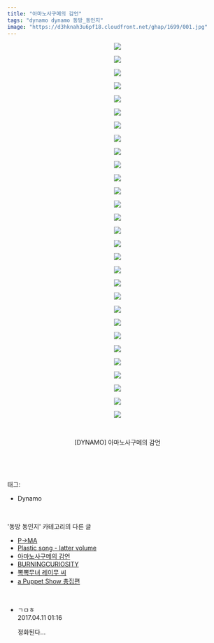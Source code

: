 ```yaml
---
title: "아마노사구메의 감언"
tags: "dynamo dynamo 동방_동인지"
image: "https://d3hknah3u6pf18.cloudfront.net/ghap/1699/001.jpg"
---
```

<div class="article">
<p style="text-align: center; clear: none; float: none;"><img src="{{ site.imgserver4 }}/ghap/1699/001.jpg"/></p>
<p style="text-align: center; clear: none; float: none;"><img src="{{ site.imgserver4 }}/ghap/1699/002.jpg"/></p>
<p style="text-align: center; clear: none; float: none;"><img src="{{ site.imgserver4 }}/ghap/1699/003.jpg"/></p>
<p style="text-align: center; clear: none; float: none;"><img src="{{ site.imgserver4 }}/ghap/1699/004.jpg"/></p>
<p style="text-align: center; clear: none; float: none;"><img src="{{ site.imgserver4 }}/ghap/1699/005.jpg"/></p>
<p style="text-align: center; clear: none; float: none;"><img src="{{ site.imgserver4 }}/ghap/1699/006.jpg"/></p>
<p style="text-align: center; clear: none; float: none;"><img src="{{ site.imgserver4 }}/ghap/1699/007.jpg"/></p>
<p style="text-align: center; clear: none; float: none;"><img src="{{ site.imgserver4 }}/ghap/1699/008.jpg"/></p>
<p style="text-align: center; clear: none; float: none;"><img src="{{ site.imgserver4 }}/ghap/1699/009.jpg"/></p>
<p style="text-align: center; clear: none; float: none;"><img src="{{ site.imgserver4 }}/ghap/1699/010.jpg"/></p>
<p style="text-align: center; clear: none; float: none;"><img src="{{ site.imgserver4 }}/ghap/1699/011.jpg"/></p>
<p style="text-align: center; clear: none; float: none;"><img src="{{ site.imgserver4 }}/ghap/1699/012.jpg"/></p>
<p style="text-align: center; clear: none; float: none;"><img src="{{ site.imgserver4 }}/ghap/1699/013.jpg"/></p>
<p style="text-align: center; clear: none; float: none;"><img src="{{ site.imgserver4 }}/ghap/1699/014.jpg"/></p>
<p style="text-align: center; clear: none; float: none;"><img src="{{ site.imgserver4 }}/ghap/1699/015.jpg"/></p>
<p style="text-align: center; clear: none; float: none;"><img src="{{ site.imgserver4 }}/ghap/1699/016.jpg"/></p>
<p style="text-align: center; clear: none; float: none;"><img src="{{ site.imgserver4 }}/ghap/1699/017.jpg"/></p>
<p style="text-align: center; clear: none; float: none;"><img src="{{ site.imgserver4 }}/ghap/1699/018.jpg"/></p>
<p style="text-align: center; clear: none; float: none;"><img src="{{ site.imgserver4 }}/ghap/1699/019.jpg"/></p>
<p style="text-align: center; clear: none; float: none;"><img src="{{ site.imgserver4 }}/ghap/1699/020.jpg"/></p>
<p style="text-align: center; clear: none; float: none;"><img src="{{ site.imgserver4 }}/ghap/1699/021.jpg"/></p>
<p style="text-align: center; clear: none; float: none;"><img src="{{ site.imgserver4 }}/ghap/1699/022.jpg"/></p>
<p style="text-align: center; clear: none; float: none;"><img src="{{ site.imgserver4 }}/ghap/1699/023.jpg"/></p>
<p style="text-align: center; clear: none; float: none;"><img src="{{ site.imgserver4 }}/ghap/1699/024.jpg"/></p>
<p style="text-align: center; clear: none; float: none;"><img src="{{ site.imgserver4 }}/ghap/1699/025.jpg"/></p>
<p style="text-align: center; clear: none; float: none;"><img src="{{ site.imgserver4 }}/ghap/1699/026.jpg"/></p>
<p style="text-align: center; clear: none; float: none;"><img src="{{ site.imgserver4 }}/ghap/1699/027.jpg"/></p>
<p style="text-align: center; clear: none; float: none;"><img src="{{ site.imgserver4 }}/ghap/1699/028.jpg"/></p>
<p style="text-align: center; clear: none; float: none;"><img src="{{ site.imgserver4 }}/ghap/1699/029.jpg"/></p>
<p style="text-align: center; clear: none; float: none;"><br/></p>
<p style="text-align: center; clear: none; float: none;">[DYNAMO] 아마노사구메의 감언</p>
<p><br/></p>
</div><br/>
<div class="tagTrail">
<p>태그: </p>
<ul>
<li>Dynamo</li>
</ul>
</div><br/>
<div class="another">
<p>'동방 동인지' 카테고리의 다른 글</p>
<ul>
<li><a href="/ghap_1701">P→MA</a></li>
<li><a href="/ghap_1700">Plastic song - latter volume</a></li>
<li><a href="/ghap_1699">아마노사구메의 감언</a></li>
<li><a href="/ghap_1698">BURNINGCURIOSITY</a></li>
<li><a href="/ghap_1697">뽁뽁무녀 레이무 씨</a></li>
<li><a href="/ghap_1696">a Puppet Show 총집편</a></li>
</ul>
</div><br/>
<div class="cb_module cb_fluid">
<div class="cb_wrt cb_profile">
<div class="comment">
<ul>
<li class="cb_thumb_off" id="comment14962366">
<div class="cb_comment_area">
<div class="cb_info_area">
<div class="cb_section">
<span class="cb_nick_name">ㄱㅁㅎ</span>
</div>
<div class="cb_section">
<span class="cb_date">2017.04.11 01:16 </span>
</div>
</div>
<div class="cb_dsc_comment">
<p class="cb_dsc">
											정화된다...
										</p>
</div>
</div></li>
</ul>
</div>
</div><!-- commentList close -->
</div><br/>
